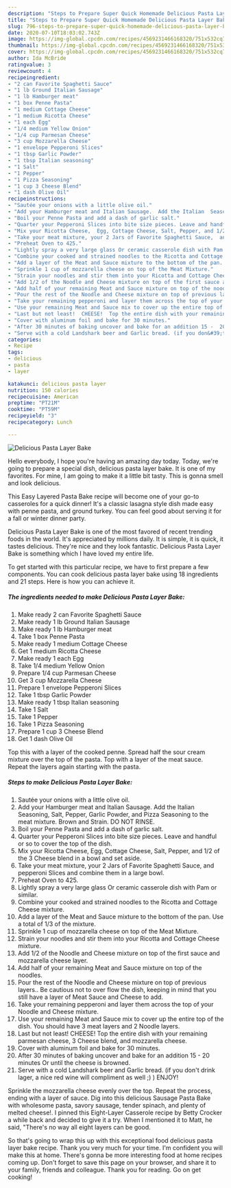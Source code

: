 ```yaml
---
description: "Steps to Prepare Super Quick Homemade Delicious Pasta Layer Bake"
title: "Steps to Prepare Super Quick Homemade Delicious Pasta Layer Bake"
slug: 796-steps-to-prepare-super-quick-homemade-delicious-pasta-layer-bake
date: 2020-07-10T18:03:02.743Z
image: https://img-global.cpcdn.com/recipes/4569231466168320/751x532cq70/delicious-pasta-layer-bake-recipe-main-photo.jpg
thumbnail: https://img-global.cpcdn.com/recipes/4569231466168320/751x532cq70/delicious-pasta-layer-bake-recipe-main-photo.jpg
cover: https://img-global.cpcdn.com/recipes/4569231466168320/751x532cq70/delicious-pasta-layer-bake-recipe-main-photo.jpg
author: Ida McBride
ratingvalue: 3
reviewcount: 4
recipeingredient:
- "2 can Favorite Spaghetti Sauce"
- "1 lb Ground Italian Sausage"
- "1 lb Hamburger meat"
- "1 box Penne Pasta"
- "1 medium Cottage Cheese"
- "1 medium Ricotta Cheese"
- "1 each Egg"
- "1/4 medium Yellow Onion"
- "1/4 cup Parmesan Cheese"
- "3 cup Mozzarella Cheese"
- "1 envelope Pepperoni Slices"
- "1 tbsp Garlic Powder"
- "1 tbsp Italian seasoning"
- "1 Salt"
- "1 Pepper"
- "1 Pizza Seasoning"
- "1 cup 3 Cheese Blend"
- "1 dash Olive Oil"
recipeinstructions:
- "Sautée your onions with a little olive oil."
- "Add your Hamburger meat and Italian Sausage.  Add the Italian  Seasoning, Salt,  Pepper, Garlic Powder, and Pizza Seasoning to the meat mixture. Brown and Strain. DO NOT RINSE."
- "Boil your Penne Pasta and add a dash of garlic salt."
- "Quarter your Pepperoni Slices into bite size pieces. Leave and handful or so to cover the top of the dish."
- "Mix your Ricotta Cheese,  Egg, Cottage Cheese, Salt, Pepper, and 1/2 of the 3 Cheese blend in a bowl and set aside."
- "Take your meat mixture, your 2 Jars of Favorite Spaghetti Sauce,  and pepperoni Slices and combine them in a large bowl."
- "Preheat Oven to 425."
- "Lightly spray a very large glass Or ceramic casserole dish with Pam or similar."
- "Combine your cooked and strained noodles to the Ricotta and Cottage Cheese mixture."
- "Add a layer of the Meat and Sauce mixture to the bottom of the pan.  Use a total of 1/3 of the mixture."
- "Sprinkle 1 cup of mozzarella cheese on top of the Meat Mixture."
- "Strain your noodles and stir them into your Ricotta and Cottage Cheese mixture."
- "Add 1/2 of the Noodle and Cheese mixture on top of the first sauce and mozzarella cheese layer."
- "Add half of your remaining Meat and Sauce mixture on top of the noodles."
- "Pour the rest of the Noodle and Cheese mixture on top of previous layers..  Be cautious not to over flow the dish, keeping in mind that you still have a layer of Meat Sauce and Cheese to add."
- "Take your remaining pepperoni and layer them across the top of your Noodle and Cheese mixture."
- "Use your remaining Meat and Sauce mix to cover up the entire top of the dish. You should have 3 meat layers and 2 Noodle layers."
- "Last but not least!  CHEESE!  Top the entire dish with your remaining parmesan cheese, 3 Cheese blend,  and mozzarella cheese."
- "Cover with aluminum foil and bake for 30 minutes."
- "After 30 minutes of baking uncover and bake for an addition 15 -  20 minutes Or until the cheese is browned."
- "Serve with a cold Landshark beer and Garlic bread. (if you don&#39;t drink lager, a nice red wine will compliment as well ;) )  ENJOY!"
categories:
- Recipe
tags:
- delicious
- pasta
- layer

katakunci: delicious pasta layer 
nutrition: 150 calories
recipecuisine: American
preptime: "PT21M"
cooktime: "PT59M"
recipeyield: "3"
recipecategory: Lunch

---
```



![Delicious Pasta Layer Bake](https://img-global.cpcdn.com/recipes/4569231466168320/751x532cq70/delicious-pasta-layer-bake-recipe-main-photo.jpg)

Hello everybody, I hope you're having an amazing day today. Today, we're going to prepare a special dish, delicious pasta layer bake. It is one of my favorites. For mine, I am going to make it a little bit tasty. This is gonna smell and look delicious.

This Easy Layered Pasta Bake recipe will become one of your go-to casseroles for a quick dinner! It&#39;s a classic lasagna style dish made easy with penne pasta, and ground turkey. You can feel good about serving it for a fall or winter dinner party.

Delicious Pasta Layer Bake is one of the most favored of recent trending foods in the world. It's appreciated by millions daily. It is simple, it is quick, it tastes delicious. They're nice and they look fantastic. Delicious Pasta Layer Bake is something which I have loved my entire life.


To get started with this particular recipe, we have to first prepare a few components. You can cook delicious pasta layer bake using 18 ingredients and 21 steps. Here is how you can achieve it.

<!--inarticleads1-->

##### The ingredients needed to make Delicious Pasta Layer Bake:

1. Make ready 2 can Favorite Spaghetti Sauce
1. Make ready 1 lb Ground Italian Sausage
1. Make ready 1 lb Hamburger meat
1. Take 1 box Penne Pasta
1. Make ready 1 medium Cottage Cheese
1. Get 1 medium Ricotta Cheese
1. Make ready 1 each Egg
1. Take 1/4 medium Yellow Onion
1. Prepare 1/4 cup Parmesan Cheese
1. Get 3 cup Mozzarella Cheese
1. Prepare 1 envelope Pepperoni Slices
1. Take 1 tbsp Garlic Powder
1. Make ready 1 tbsp Italian seasoning
1. Take 1 Salt
1. Take 1 Pepper
1. Take 1 Pizza Seasoning
1. Prepare 1 cup 3 Cheese Blend
1. Get 1 dash Olive Oil


Top this with a layer of the cooked penne. Spread half the sour cream mixture over the top of the pasta. Top with a layer of the meat sauce. Repeat the layers again starting with the pasta. 

<!--inarticleads2-->

##### Steps to make Delicious Pasta Layer Bake:

1. Sautée your onions with a little olive oil.
1. Add your Hamburger meat and Italian Sausage.  Add the Italian  Seasoning, Salt,  Pepper, Garlic Powder, and Pizza Seasoning to the meat mixture. Brown and Strain. DO NOT RINSE.
1. Boil your Penne Pasta and add a dash of garlic salt.
1. Quarter your Pepperoni Slices into bite size pieces. Leave and handful or so to cover the top of the dish.
1. Mix your Ricotta Cheese,  Egg, Cottage Cheese, Salt, Pepper, and 1/2 of the 3 Cheese blend in a bowl and set aside.
1. Take your meat mixture, your 2 Jars of Favorite Spaghetti Sauce,  and pepperoni Slices and combine them in a large bowl.
1. Preheat Oven to 425.
1. Lightly spray a very large glass Or ceramic casserole dish with Pam or similar.
1. Combine your cooked and strained noodles to the Ricotta and Cottage Cheese mixture.
1. Add a layer of the Meat and Sauce mixture to the bottom of the pan.  Use a total of 1/3 of the mixture.
1. Sprinkle 1 cup of mozzarella cheese on top of the Meat Mixture.
1. Strain your noodles and stir them into your Ricotta and Cottage Cheese mixture.
1. Add 1/2 of the Noodle and Cheese mixture on top of the first sauce and mozzarella cheese layer.
1. Add half of your remaining Meat and Sauce mixture on top of the noodles.
1. Pour the rest of the Noodle and Cheese mixture on top of previous layers..  Be cautious not to over flow the dish, keeping in mind that you still have a layer of Meat Sauce and Cheese to add.
1. Take your remaining pepperoni and layer them across the top of your Noodle and Cheese mixture.
1. Use your remaining Meat and Sauce mix to cover up the entire top of the dish. You should have 3 meat layers and 2 Noodle layers.
1. Last but not least!  CHEESE!  Top the entire dish with your remaining parmesan cheese, 3 Cheese blend,  and mozzarella cheese.
1. Cover with aluminum foil and bake for 30 minutes.
1. After 30 minutes of baking uncover and bake for an addition 15 -  20 minutes Or until the cheese is browned.
1. Serve with a cold Landshark beer and Garlic bread. (if you don&#39;t drink lager, a nice red wine will compliment as well ;) )  ENJOY!


Sprinkle the mozzarella cheese evenly over the top. Repeat the process, ending with a layer of sauce. Dig into this delicious Sausage Pasta Bake with wholesome pasta, savory sausage, tender spinach, and plenty of melted cheese!. I pinned this Eight-Layer Casserole recipe by Betty Crocker a while back and decided to give it a try. When I mentioned it to Matt, he said, &#34;There&#39;s no way all eight layers can be good. 

So that's going to wrap this up with this exceptional food delicious pasta layer bake recipe. Thank you very much for your time. I'm confident you will make this at home. There's gonna be more interesting food at home recipes coming up. Don't forget to save this page on your browser, and share it to your family, friends and colleague. Thank you for reading. Go on get cooking!
